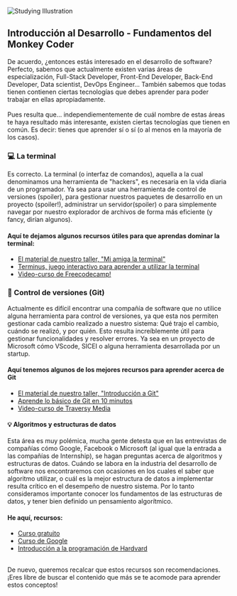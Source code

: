 ![Studying Illustration](/Talleres/que-quiero-programar/studyingIllustration.png)

## Introducción al Desarrollo - Fundamentos del Monkey Coder
De acuerdo, ¿entonces estás interesado en el desarrollo de software? Perfecto, sabemos que actualmente existen varias áreas de 
especialización, Full-Stack Developer, Front-End Developer, Back-End Developer, Data scientist, DevOps Engineer... También sabemos que
todas tienen contienen ciertas tecnologías que debes aprender para poder trabajar en ellas apropiadamente. 
<br><br>
Pues resulta que... independiementemente de cuál nombre de estas áreas te haya resultado más interesante, existen ciertas tecnologías 
que tienen en común. Es decir: tienes que aprender sí o sí (o al menos en la mayoría de los casos).

### :computer: La terminal
Es correcto. La terminal (o interfaz de comandos), aquella a la cual denominamos una herramienta de "hackers", es necesaria en la vida diaria de un programador. 
Ya sea para usar una herramienta de control de versiones (spoiler), para gestionar nuestros paquetes de desarrollo en un proyecto 
(spoiler!), administrar un servidor(spoiler) o para simplemente navegar por nuestro explorador de archivos de forma más eficiente (y 
fancy, dirían algunos).

#### Aquí te dejamos algunos recursos útiles para que aprendas dominar la terminal:
* [El material de nuestro taller, "Mi amiga la terminal"](https://github.com/WorkshopTechnology/Materiales/blob/master/Talleres/Mi_amiga_terminal/Page1.md)
* [Terminus, juego interactivo para aprender a utilizar la terminal](http://web.mit.edu/mprat/Public/web/Terminus/Web/main.html)
* [Video-curso de Freecodecamp!](https://www.youtube.com/watch?v=yz7nYlnXLfE)

### :open_file_folder: Control de versiones (Git)
Actualmente es difícil encontrar una compañía de software que no utilice alguna herramienta para control de versiones, ya que esta nos 
permiten gestionar cada cambio realizado a nuestro sistema: Qué trajo el cambio, cuándo se realizó, y por quién. Esto resulta 
increíblemente útil para gestionar funcionalidades y resolver errores. Ya sea en un proyecto de Microsoft cómo VScode, SICEI o alguna 
herramienta desarrollada por un startup.

#### Aquí tenemos algunos de los mejores recursos para aprender acerca de Git
* [El material de nuestro taller, "Introducción a Git"](https://github.com/WorkshopTechnology/Materiales/blob/master/Talleres/Git/Page1.md)
* [Aprende lo básico de Git en 10 minutos](https://www.freecodecamp.org/news/learn-the-basics-of-git-in-under-10-minutes-da548267cc91/)
* [Video-curso de Traversy Media](https://www.youtube.com/watch?v=SWYqp7iY_Tc)

#### :bulb: Algoritmos y estructuras de datos
Esta área es muy polémica, mucha gente detesta que en las entrevistas de compañías cómo Google, Facebook o Microsoft (al igual que la 
entrada a las compañías de Internship), se hagan preguntas acerca de algoritmos y estructuras de datos. Cuándo se labora en la 
industria del desarrollo de software nos encontraremos con ocasiones en los cuales el saber que algoritmo utilizar, o cuál es la mejor 
estructura de datos a implementar resulta crítico en el desempeño de nuestro sistema. Por lo tanto consideramos importante conocer los 
fundamentos de las estructuras de datos, y tener bien definido un pensamiento algorítmico.

#### He aquí, recursos:
* [Curso gratuito](https://www.udemy.com/course/introduction-to-data-structures/?LSNPUBID=JVFxdTr9V80&ranEAID=JVFxdTr9V80&ranMID=39197&ranSiteID=JVFxdTr9V80-3.ClKy.6hp75NVGpOkmjBQ)
* [Curso de Google](https://www.udacity.com/course/data-structures-and-algorithms-in-python--ud513)
* [Introducción a la programación de Hardvard](https://www.edx.org/course/cs50s-introduction-computer-science-harvardx-cs50x)
<br>
De nuevo, queremos recalcar que estos recursos son recomendaciones. ¡Eres libre de buscar el contenido que más se te acomode para 
aprender estos conceptos!
